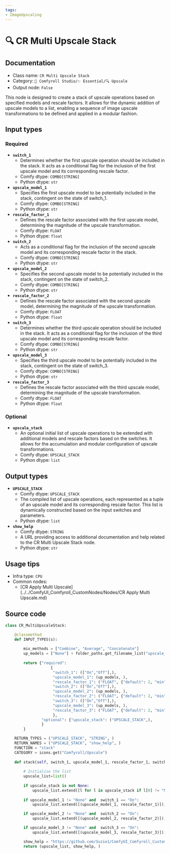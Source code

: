 ```yaml
---
tags:
- ImageUpscaling
---
```


# 🔍 CR Multi Upscale Stack
## Documentation
- Class name: `CR Multi Upscale Stack`
- Category: `🧩 Comfyroll Studio/✨ Essential/🔍 Upscale`
- Output node: `False`

This node is designed to create a stack of upscale operations based on specified models and rescale factors. It allows for the dynamic addition of upscale models to a list, enabling a sequence of image upscale transformations to be defined and applied in a modular fashion.
## Input types
### Required
- **`switch_1`**
    - Determines whether the first upscale operation should be included in the stack. It acts as a conditional flag for the inclusion of the first upscale model and its corresponding rescale factor.
    - Comfy dtype: `COMBO[STRING]`
    - Python dtype: `str`
- **`upscale_model_1`**
    - Specifies the first upscale model to be potentially included in the stack, contingent on the state of switch_1.
    - Comfy dtype: `COMBO[STRING]`
    - Python dtype: `str`
- **`rescale_factor_1`**
    - Defines the rescale factor associated with the first upscale model, determining the magnitude of the upscale transformation.
    - Comfy dtype: `FLOAT`
    - Python dtype: `float`
- **`switch_2`**
    - Acts as a conditional flag for the inclusion of the second upscale model and its corresponding rescale factor in the stack.
    - Comfy dtype: `COMBO[STRING]`
    - Python dtype: `str`
- **`upscale_model_2`**
    - Specifies the second upscale model to be potentially included in the stack, contingent on the state of switch_2.
    - Comfy dtype: `COMBO[STRING]`
    - Python dtype: `str`
- **`rescale_factor_2`**
    - Defines the rescale factor associated with the second upscale model, determining the magnitude of the upscale transformation.
    - Comfy dtype: `FLOAT`
    - Python dtype: `float`
- **`switch_3`**
    - Determines whether the third upscale operation should be included in the stack. It acts as a conditional flag for the inclusion of the third upscale model and its corresponding rescale factor.
    - Comfy dtype: `COMBO[STRING]`
    - Python dtype: `str`
- **`upscale_model_3`**
    - Specifies the third upscale model to be potentially included in the stack, contingent on the state of switch_3.
    - Comfy dtype: `COMBO[STRING]`
    - Python dtype: `str`
- **`rescale_factor_3`**
    - Defines the rescale factor associated with the third upscale model, determining the magnitude of the upscale transformation.
    - Comfy dtype: `FLOAT`
    - Python dtype: `float`
### Optional
- **`upscale_stack`**
    - An optional initial list of upscale operations to be extended with additional models and rescale factors based on the switches. It allows for the accumulation and modular configuration of upscale transformations.
    - Comfy dtype: `UPSCALE_STACK`
    - Python dtype: `list`
## Output types
- **`UPSCALE_STACK`**
    - Comfy dtype: `UPSCALE_STACK`
    - The compiled list of upscale operations, each represented as a tuple of an upscale model and its corresponding rescale factor. This list is dynamically constructed based on the input switches and parameters.
    - Python dtype: `list`
- **`show_help`**
    - Comfy dtype: `STRING`
    - A URL providing access to additional documentation and help related to the CR Multi Upscale Stack node.
    - Python dtype: `str`
## Usage tips
- Infra type: `CPU`
- Common nodes:
    - [CR Apply Multi Upscale](../../ComfyUI_Comfyroll_CustomNodes/Nodes/CR Apply Multi Upscale.md)



## Source code
```python
class CR_MultiUpscaleStack:

    @classmethod
    def INPUT_TYPES(s):
    
        mix_methods = ["Combine", "Average", "Concatenate"]
        up_models = ["None"] + folder_paths.get_filename_list("upscale_models")
        
        return {"required":
                    {
                     "switch_1": (["On","Off"],),              
                     "upscale_model_1": (up_models, ),
                     "rescale_factor_1": ("FLOAT", {"default": 2, "min": 0.01, "max": 16.0, "step": 0.01}),
                     "switch_2": (["On","Off"],),                          
                     "upscale_model_2": (up_models, ),
                     "rescale_factor_2": ("FLOAT", {"default": 2, "min": 0.01, "max": 16.0, "step": 0.01}),
                     "switch_3": (["On","Off"],),                        
                     "upscale_model_3": (up_models, ),
                     "rescale_factor_3": ("FLOAT", {"default": 2, "min": 0.01, "max": 16.0, "step": 0.01}),
                     },
                "optional": {"upscale_stack": ("UPSCALE_STACK",),
                }
        }

    RETURN_TYPES = ("UPSCALE_STACK", "STRING", )
    RETURN_NAMES = ("UPSCALE_STACK", "show_help", )
    FUNCTION = "stack"
    CATEGORY = icons.get("Comfyroll/Upscale")
    
    def stack(self, switch_1, upscale_model_1, rescale_factor_1, switch_2, upscale_model_2, rescale_factor_2, switch_3, upscale_model_3, rescale_factor_3, upscale_stack=None):
    
        # Initialise the list
        upscale_list=list()
        
        if upscale_stack is not None:
            upscale_list.extend([l for l in upscale_stack if l[0] != "None"])
        
        if upscale_model_1 != "None" and  switch_1 == "On":
            upscale_list.extend([(upscale_model_1, rescale_factor_1)]),

        if upscale_model_2 != "None" and  switch_2 == "On":
            upscale_list.extend([(upscale_model_2, rescale_factor_2)]),

        if upscale_model_3 != "None" and  switch_3 == "On":
            upscale_list.extend([(upscale_model_3, rescale_factor_3)]),

        show_help = "https://github.com/Suzie1/ComfyUI_Comfyroll_CustomNodes/wiki/Upscale-Nodes#cr-multi-upscale-stack"
        return (upscale_list, show_help, )

```
